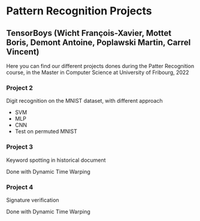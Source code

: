 # Pattern Recognition Projects

## TensorBoys (Wicht François-Xavier, Mottet Boris, Demont Antoine, Poplawski Martin, Carrel Vincent)

Here you can find our different projects dones during the Patter Recognition course, in the Master in Computer Science at University of Fribourg, 2022

### Project 2

Digit recognition on the MNIST dataset, with different approach

- SVM
- MLP
- CNN
- Test on permuted MNIST

### Project 3

Keyword spotting in historical document

Done with Dynamic Time Warping

### Project 4

Signature verification

Done with Dynamic Time Warping

